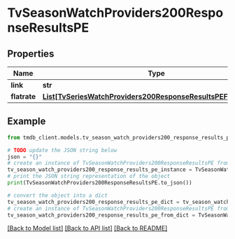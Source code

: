 # TvSeasonWatchProviders200ResponseResultsPE


## Properties

Name | Type | Description | Notes
------------ | ------------- | ------------- | -------------
**link** | **str** |  | [optional] 
**flatrate** | [**List[TvSeriesWatchProviders200ResponseResultsPEFlatrateInner]**](TvSeriesWatchProviders200ResponseResultsPEFlatrateInner.md) |  | [optional] 

## Example

```python
from tmdb_client.models.tv_season_watch_providers200_response_results_pe import TvSeasonWatchProviders200ResponseResultsPE

# TODO update the JSON string below
json = "{}"
# create an instance of TvSeasonWatchProviders200ResponseResultsPE from a JSON string
tv_season_watch_providers200_response_results_pe_instance = TvSeasonWatchProviders200ResponseResultsPE.from_json(json)
# print the JSON string representation of the object
print(TvSeasonWatchProviders200ResponseResultsPE.to_json())

# convert the object into a dict
tv_season_watch_providers200_response_results_pe_dict = tv_season_watch_providers200_response_results_pe_instance.to_dict()
# create an instance of TvSeasonWatchProviders200ResponseResultsPE from a dict
tv_season_watch_providers200_response_results_pe_from_dict = TvSeasonWatchProviders200ResponseResultsPE.from_dict(tv_season_watch_providers200_response_results_pe_dict)
```
[[Back to Model list]](../README.md#documentation-for-models) [[Back to API list]](../README.md#documentation-for-api-endpoints) [[Back to README]](../README.md)


